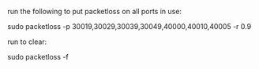 run the following to put packetloss on all ports in use:

sudo packetloss -p 30019,30029,30039,30049,40000,40010,40005 -r 0.9

run to clear:

sudo packetloss -f